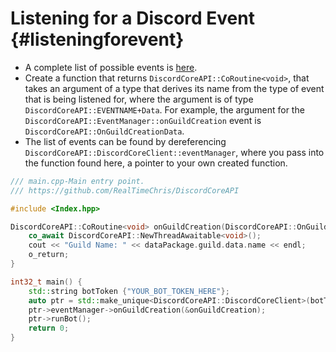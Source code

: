 Listening for a Discord Event {#listeningforevent}
============
- A complete list of possible events is [here](https://discord.com/developers/docs/topics/gateway#commands-and-events-gateway-events).
- Create a function that returns `DiscordCoreAPI::CoRoutine<void>`, that takes an argument of a type that derives its name from the type of event that is being listened for, where the argument is of type `DiscordCoreAPI::EVENTNAME+Data`. For example, the argument for the `DiscordCoreAPI::EventManager::onGuildCreation` event is `DiscordCoreAPI::OnGuildCreationData`.
- The list of events can be found by dereferencing `DiscordCoreAPI::DiscordCoreClient::eventManager`, where you pass into the function found here, a pointer to your own created function.

```cpp
/// main.cpp-Main entry point.
/// https://github.com/RealTimeChris/DiscordCoreAPI

#include <Index.hpp>

DiscordCoreAPI::CoRoutine<void> onGuildCreation(DiscordCoreAPI::OnGuildCreationData dataPackage) {
	co_await DiscordCoreAPI::NewThreadAwaitable<void>();
	cout << "Guild Name: " << dataPackage.guild.data.name << endl;
	o_return;
}

int32_t main() {
	std::string botToken {"YOUR_BOT_TOKEN_HERE"};
	auto ptr = std::make_unique<DiscordCoreAPI::DiscordCoreClient>(botToken, "!");
	ptr->eventManager->onGuildCreation(&onGuildCreation);
	ptr->runBot();
	return 0;
}
```